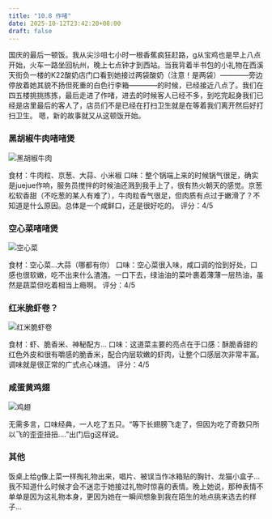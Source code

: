```yaml
---
title: "10.8 作啫"
date: 2025-10-12T23:42:20+08:00
draft: false
---
```


国庆的最后一顿饭。我从尖沙咀七小时一根香蕉疯狂赶路，g从宝鸡也是早上八点开始，火车一路坐回杭州，晚上七点钟才到西站。当我背着半书包的小礼物在西溪天街负一楼的K22酸奶店门口看到她接过两袋酸奶（注意！是两袋）————旁边停放着她其貌不扬但死重的白色行李箱————的时候，已经接近八点了。我们在四五楼挑挑拣拣，最后走进了作啫，进去的时候客人已经不多，到吃完起身我们已经是店里最后的客人了，店员们不是已经在打扫卫生就是在等着我们离开然后好打扫卫生。
嗯，新的故事就又从这顿饭开始。

### 黑胡椒牛肉啫啫煲

![黑胡椒牛肉](/images/zuojue1.jpg)

食材：牛肉粒、京葱、大蒜、小米椒
口味：整个锅端上来的时候锅气很足，确实是juejue作响，服务员搅拌的时候油还溅到我手上了，很有热火朝天的感觉。京葱松软香甜（不吃葱的某人有难了），牛肉粒香气很足，但肉质有点过于嫩滑了？不知道是什么原因。总体是一个咸鲜口，还是很好吃的。
评分：4/5


### 空心菜啫啫煲

![空心菜](/images/zuojue2.jpg)

食材：空心菜...大蒜（哪都有你）
口味：空心菜很入味，咸口调的恰到好处，口感也很软嫩，吃不出来什么渣渣。一口下去，绿油油的菜叶裹着薄薄一层热油，虽然是蔬菜但吃着相当上瘾啊。
评分：4/5

### 红米脆虾卷？

![红米脆虾卷](/images/zuojue3.jpg)

食材：虾、脆香米、神秘配方...
口味：这道菜主要的亮点在于口感：酥脆香甜的红色外皮和很有嚼感的脆香米，配合内层软嫩的虾肉，让整个口感层次非常丰富。调味就是很正常的广式点心味道。
评分：4/5


### 咸蛋黄鸡翅

![鸡翅](/images/zuojue4.jpg)

无需多言，口味经典，一人吃了五只。“等下长翅膀飞走了，但因为吃了奇数只所以飞的歪歪扭扭....”出门后g这样说。



### 其他
饭桌上给g像上菜一样掏礼物出来，唱片、被误当作冰箱贴的胸针、龙猫小盒子...我不知道什么时候才会不迷恋于她接过礼物时惊喜的表情。晚上她说，那种表情不单单是因为这礼物本身，更因为她在一瞬间想象到我在陌生的地点挑来选去的样子...